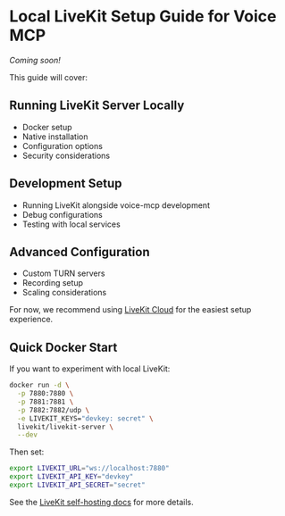 # Local LiveKit Setup Guide for Voice MCP

*Coming soon!*

This guide will cover:

## Running LiveKit Server Locally

- Docker setup
- Native installation
- Configuration options
- Security considerations

## Development Setup

- Running LiveKit alongside voice-mcp development
- Debug configurations
- Testing with local services

## Advanced Configuration

- Custom TURN servers
- Recording setup
- Scaling considerations

For now, we recommend using [LiveKit Cloud](cloud-setup.md) for the easiest setup experience.

## Quick Docker Start

If you want to experiment with local LiveKit:

```bash
docker run -d \
  -p 7880:7880 \
  -p 7881:7881 \
  -p 7882:7882/udp \
  -e LIVEKIT_KEYS="devkey: secret" \
  livekit/livekit-server \
  --dev
```

Then set:
```bash
export LIVEKIT_URL="ws://localhost:7880"
export LIVEKIT_API_KEY="devkey"
export LIVEKIT_API_SECRET="secret"
```

See the [LiveKit self-hosting docs](https://docs.livekit.io/home/self-hosting/vm/) for more details.